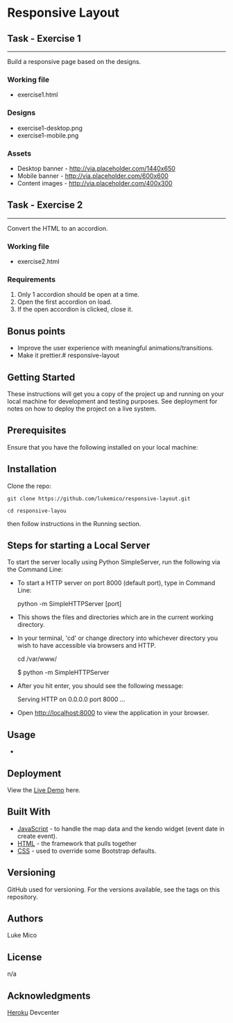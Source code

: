 # Responsive Layout 

## Task - Exercise 1
---
Build a responsive page based on the designs.

### Working file
* exercise1.html

### Designs
* exercise1-desktop.png
* exercise1-mobile.png

### Assets
* Desktop banner - http://via.placeholder.com/1440x650
* Mobile banner - http://via.placeholder.com/600x600
* Content images - http://via.placeholder.com/400x300


## Task - Exercise 2
---
Convert the HTML to an accordion.

### Working file
* exercise2.html

### Requirements
1. Only 1 accordion should be open at a time.
2. Open the first accordion on load.
3. If the open accordion is clicked, close it.

## Bonus points
* Improve the user experience with meaningful animations/transitions.
* Make it prettier.# responsive-layout


## Getting Started
These instructions will get you a copy of the project up and running on your local machine for development and testing purposes. See deployment for notes on how to deploy the project on a live system.


## Prerequisites
Ensure that you have the following installed on your local machine:


## Installation 
Clone the repo:

```
git clone https://github.com/lukemico/responsive-layout.git

cd responsive-layou
```

then follow instructions in the Running section.


## Steps for starting a Local Server
To start the server locally using Python SimpleServer, run the following via the Command Line:

* To start a HTTP server on port 8000 (default port), type in Command Line:

	python -m SimpleHTTPServer [port]

* This shows the files and directories which are in the current working directory.

* In your terminal, 'cd' or change directory into whichever directory you wish to have accessible via browsers and HTTP.

	cd /var/www/

	$ python -m SimpleHTTPServer

* After you hit enter, you should see the following message:

	Serving HTTP on 0.0.0.0 port 8000 ...

* Open [http://localhost:8000](http://localhost:8000) to view the application in your browser.


## Usage 
* 

## Deployment
View the [Live Demo]() here.


## Built With
* [JavaScript](https://developer.mozilla.org/bm/docs/Web/JavaScript) - to handle the map data and the kendo widget (event date in create event). 
* [HTML](https://www.w3.org/html/) - the framework that pulls together  
* [CSS](https://www.w3.org/Style/CSS/) - used to override some Bootstrap defaults.


## Versioning
GitHub used for versioning. For the versions available, see the tags on this repository.


## Authors
Luke Mico


## License
n/a


## Acknowledgments
[Heroku](https://devcenter.heroku.com/articles) Devcenter



